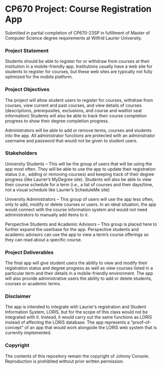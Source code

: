 # CP670 Project: Course Registration App
Submiited in partial completion of CP670-23SP in fufillment of Master of Computer Science degree
requirements at Wilfrid Laurier University.

### Project Statement
Students should be able to register for or withdraw from courses at their institution in a 
mobile-friendly app. Institutions usually have a web site for students to register for courses, 
but these web sites are typically not fully optimized for the mobile platform.

### Project Objectives
The project will allow student users to register for courses, withdraw from courses, view current 
and past courses, and view details of courses (descriptions, prerequisites, exclusions, and course 
and waitlist seat information) Students will also be able to track their course completion progress 
to show their degree completion progress.

Administrators will be able to add or remove terms, courses and students into the app. 
All administrator functions are protected with an administrator username and password that would
not be given to student users.

### Stakeholders
University Students – This will be the group of users that will be using the app most often. They 
will be able to use the app to update their registration status (i.e., adding or removing courses) 
and keeping track of their degree progress (like Laurier’s MyDegree site). Students will also be
able to view their course schedule for a term (i.e., a list of courses and their days/time, not a 
visual schedule like Laurier’s ScheduleMe site)

University Administrators – This group of users will use the app less often, only to add, modify or
delete courses or users. In an ideal situation, the app would connect with the course information 
system and would not need administrators to manually add items to it.

Perspective Students and Academic Advisors – This group is placed here to further expand the 
userbase for the app. Perspective students and academic advisors can use the app to view a term’s
course offerings so they can read about a specific course.

### Project Deliverables
The final app will give student users the ability to view and modify their registration status and 
degree progress as well as view courses listed in a particular term and their details in a
mobile-friendly environment. The app will also provide administrative users the ability to add or
delete students, courses or academic terms.

### Disclaimer
The app is intended to integrate with Laurier’s registration and Student Information System, LORIS,
but for the scope of this class would not be integrated with it. Instead, it would carry out the
same functions as LORIS instead of affecting the LORIS database. The app represents a 
“proof-of-concept” of an app that would work alongside the LORIS web system that is currently
implemented.

### Copyright
The contents of this repository remain the copyright of Johnny Console. Reproduction is prohibited
without prior written permission.